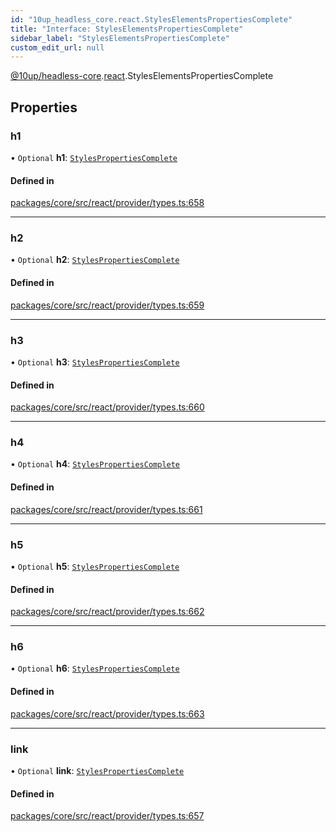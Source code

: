 ```yaml
---
id: "10up_headless_core.react.StylesElementsPropertiesComplete"
title: "Interface: StylesElementsPropertiesComplete"
sidebar_label: "StylesElementsPropertiesComplete"
custom_edit_url: null
---
```


[@10up/headless-core](../modules/10up_headless_core.md).[react](../namespaces/10up_headless_core.react.md).StylesElementsPropertiesComplete

## Properties

### h1

• `Optional` **h1**: [`StylesPropertiesComplete`](../namespaces/10up_headless_core.react.md#stylespropertiescomplete)

#### Defined in

[packages/core/src/react/provider/types.ts:658](https://github.com/10up/headless/blob/32c3bf4/packages/core/src/react/provider/types.ts#L658)

___

### h2

• `Optional` **h2**: [`StylesPropertiesComplete`](../namespaces/10up_headless_core.react.md#stylespropertiescomplete)

#### Defined in

[packages/core/src/react/provider/types.ts:659](https://github.com/10up/headless/blob/32c3bf4/packages/core/src/react/provider/types.ts#L659)

___

### h3

• `Optional` **h3**: [`StylesPropertiesComplete`](../namespaces/10up_headless_core.react.md#stylespropertiescomplete)

#### Defined in

[packages/core/src/react/provider/types.ts:660](https://github.com/10up/headless/blob/32c3bf4/packages/core/src/react/provider/types.ts#L660)

___

### h4

• `Optional` **h4**: [`StylesPropertiesComplete`](../namespaces/10up_headless_core.react.md#stylespropertiescomplete)

#### Defined in

[packages/core/src/react/provider/types.ts:661](https://github.com/10up/headless/blob/32c3bf4/packages/core/src/react/provider/types.ts#L661)

___

### h5

• `Optional` **h5**: [`StylesPropertiesComplete`](../namespaces/10up_headless_core.react.md#stylespropertiescomplete)

#### Defined in

[packages/core/src/react/provider/types.ts:662](https://github.com/10up/headless/blob/32c3bf4/packages/core/src/react/provider/types.ts#L662)

___

### h6

• `Optional` **h6**: [`StylesPropertiesComplete`](../namespaces/10up_headless_core.react.md#stylespropertiescomplete)

#### Defined in

[packages/core/src/react/provider/types.ts:663](https://github.com/10up/headless/blob/32c3bf4/packages/core/src/react/provider/types.ts#L663)

___

### link

• `Optional` **link**: [`StylesPropertiesComplete`](../namespaces/10up_headless_core.react.md#stylespropertiescomplete)

#### Defined in

[packages/core/src/react/provider/types.ts:657](https://github.com/10up/headless/blob/32c3bf4/packages/core/src/react/provider/types.ts#L657)
